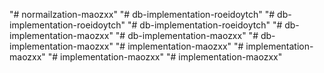 "# normailzation-maozxx" 
"# db-implementation-roeidoytch" 
"# db-implementation-roeidoytch" 
"# db-implementation-roeidoytch" 
"# db-implementation-maozxx" 
"# db-implementation-maozxx" 
"# db-implementation-maozxx" 
"# implementation-maozxx" 
"# implementation-maozxx" 
"# implementation-maozxx" 
"# implementation-maozxx" 
